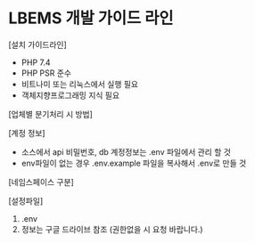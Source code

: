 # LBEMS 개발 가이드 라인

[설치 가이드라인]
- PHP 7.4 
- PHP PSR 준수
- 비트나미 또는 리눅스에서 실행 필요
- 객체지향프로그래밍 지식 필요 

[업체별 분기처리 시 방법]

[계정 정보]
- 소스에서 api 비밀번호, db 계정정보는 .env 파일에서 관리 할 것
- env파일이 없는 경우 .env.example 파일을 복사해서 .env로 만들 것

[네임스페이스 구분]

[설정파일]
1. .env
2. 정보는 구글 드라이브 참조 (권한없을 시 요청 바랍니다.)
